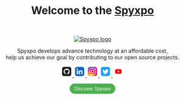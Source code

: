<h1 align="center">Welcome to the <a href="https://www.spyxpo.com/">Spyxpo</a></h1><br>

<p align="center">
  <a href="https://www.spyxpo.com/">
    <img src="https://storage.spyxpo.com/assets/images/logo_rounded_square.png" alt="Spyxpo logo" width="150" height="150">
  </a>
</p>

<p align="center">
 Spyxpo develops advance technology at an affordable cost,
 <br>help us achieve our goal by contributing to our open source projects.
</p>

<p align="center">
  <a href="https://github.com/spyxpo" target="_blank">
    <img src="https://github.com/Spyxpo/.github/blob/stable/profile/images/logos/github.png?raw=true" height="30px">
  </a>
  <a href="https://www.linkedin.com/in/spyxpo" target="_blank">
    <img src="https://github.com/Spyxpo/.github/blob/stable/profile/images/logos/linkedin.png?raw=true" height="30px">
  </a>
  <a href="https://www.instagram.com/spyxpo" target="_blank">
    <img src="https://github.com/Spyxpo/.github/blob/stable/profile/images/logos/ig.png?raw=true" height="30px">
  </a>
  <a href="https://www.twitter.com/spyxpo" target="_blank">
    <img src="https://github.com/Spyxpo/.github/blob/stable/profile/images/logos/twitter.png?raw=true" height="30px">
  </a>
  <a href="https://www.youtube.com/@spyxpo" target="_blank">
    <img src="https://github.com/Spyxpo/.github/blob/stable/profile/images/logos/youtube.png?raw=true" height="30px">
  </a>
</p>

<p align="center">
  <a href="https://www.spyxpo.com/" style="background-color:#4CAF50;color:white;padding:6px 12px;text-align:center;text-decoration:none;display:inline-block;font-size:12px;border-radius:18px;transition:background-color 0.3s;">
    Discover Spyxpo
  </a>
</p>

#
